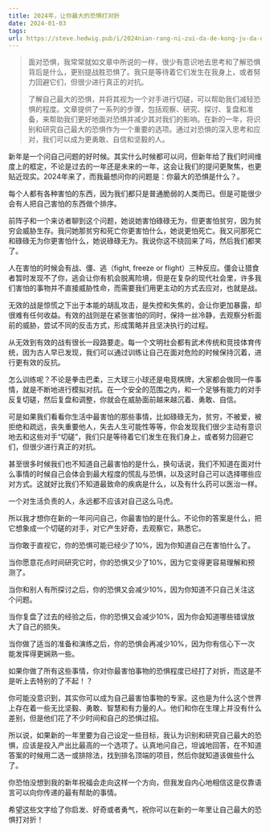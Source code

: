 ```yaml
---
title: 2024年，让你最大的恐惧打对折
date: 2024-01-03
tags: 
url: https://steve.hedwig.pub/i/2024nian-rang-ni-zui-da-de-kong-ju-da-dui-zhe-shi-di-fu-shuo-mei-zhou-tong-xun-108
---
```

> 面对恐惧，我常常就如文章中所说的一样，很少有意识地去思考和了解恐惧背后是什么，更别提战胜恐惧了。我只是等待着它们发生在我身上，或者努力回避它们，但很少进行真正的对抗。
> 
> 了解自己最大的恐惧，并将其视为一个对手进行切磋，可以帮助我们减轻恐惧的程度。文章提供了一系列的步骤，包括观察、研究、探讨、复盘和准备，来帮助我们更好地面对恐惧并减少其对我们的影响。在新的一年，将识别和研究自己最大的恐惧作为一个重要的选项。通过对恐惧的深入思考和应对，我们可以成为更勇敢、自信和坚毅的人。

新年是一个问自己问题的好时候。其实什么时候都可以问，但新年给了我们时间维度上的框定，不论是过去的一年还是未来的一年，这会让我们的提问更聚焦，也更贴近现实。2024年来了，而我最想问你的问题是：你最大的恐惧是什么？。

每个人都有各种害怕的东西，因为我们都只是普通脆弱的人类而已。但是可能很少会有人把自己害怕的东西做个排序。

前阵子和一个来访者聊到这个问题，她说她害怕碌碌无为，但更害怕贫穷，因为贫穷会威胁生存。我问她那贫穷和死亡你更害怕什么，她说更怕死亡。我又问那死亡和碌碌无为你更害怕什么，她说碌碌无为。我说你这不绕回来了吗，然后我们都笑了。

人在害怕的时候会有战、僵、逃（fight, freeze or flight）三种反应。僵会让猎食者暂时发现不了你，逃会让你有机会脱离险境，但是在复杂的现代社会里，许多我们害怕的事物并不直接威胁性命，而需要我们用更主动的方式去应对，也就是战。

无效的战是惊慌之下出于本能的胡乱攻击，是失控和失焦的，会让你更加暴露，却很难有任何收益。有效的战则是在紧张害怕的同时，保持一丝冷静，去观察分析面前的威胁，尝试不同的反击方式，形成策略并且坚决执行的过程。

从无效到有效的战有很长一段路要走。每一个文明社会都有武术传统和竞技体育传统，因为古人早已发现，我们可以通过训练让自己在面对危险的时候保持沉着，进行更有效的反抗。

怎么训练呢？不论是拳击巴柔，三大球三小球还是电竞棋牌，大家都会做同一件事情，就是不断地进行模拟对抗。在一个安全的范围之内，和一个足够有能力的对手反复切磋，然后复盘和调整，你就会在威胁面前越来越沉着、勇敢、自信。

可是如果我们看看你生活中最害怕的那些事情，比如碌碌无为，贫穷，不被爱，被拒绝和疏远，丧失重要他人，失去人生可能性等等，你会发现我们很少主动有意识地去和这些对手“切磋”，我们只是等待着它们发生在我们身上，或者努力回避它们，但很少进行真正的对抗。

甚至很多时候我们也不知道自己最害怕的是什么，换句话说，我们不知道在面对什么事情的时候自己会体会到最大程度的慌乱与恐惧，以及这时自己可以选择哪些应对方式。这就好比我们不知道最致命的疾病是什么，以及有什么药可以医治一样。

一个对生活负责的人，永远都不应该对自己这么马虎。

所以我才想你在新的一年问问自己，你最害怕的是什么。不论你的答案是什么，把它想象成一个切磋的对手，对它产生好奇，去观察它，熟悉它。

当你敢于直视它，你的恐惧可能已经少了10%，因为你知道自己在害怕什么了。  

当你愿意花点时间研究它时，你的恐惧又少了10%，因为它变得更容易理解和预测了。  

当你和别人有所探讨之后，你的恐惧又会减少10%，因为你知道不只自己关注这个问题。  

当你复盘了过去的经验之后，你的恐惧又会减少10%，因为你会知道哪些错误放大了自己的损失。  

当你做了适当的准备和演练之后，你的恐惧会再减少10%，因为你有信心下一次能发挥得更娴熟一些。

如果你做了所有这些事情，你对你最害怕事物的恐惧程度已经打了对折，而这是不是听上去特别的了不起！？

你可能没意识到，其实你可以成为自己最害怕事物的专家。这也是为什么这个世界上存在着一些无比坚毅、勇敢、智慧和有力量的人。他们和你在生理上并没有什么差别，但是他们花了不少时间和自己的恐惧过招。

所以说，如果新的一年里要为自己设定一些目标，我认为识别和研究自己最大的恐惧，应该是投入产出比最高的一个选项了。认真地问自己，坦诚地回答，在不知道答案的时候用二选一或排除法，找到排名顶端的项目，然后你就知道该做些什么了。

你恐怕没想到我的新年祝福会走向这样一个方向，但我发自内心地相信这是仅靠语言可以向你传递的最有帮助的事情。

希望这些文字给了你启发、好奇或者勇气，祝你可以在新的一年里让自己最大的恐惧打对折！
